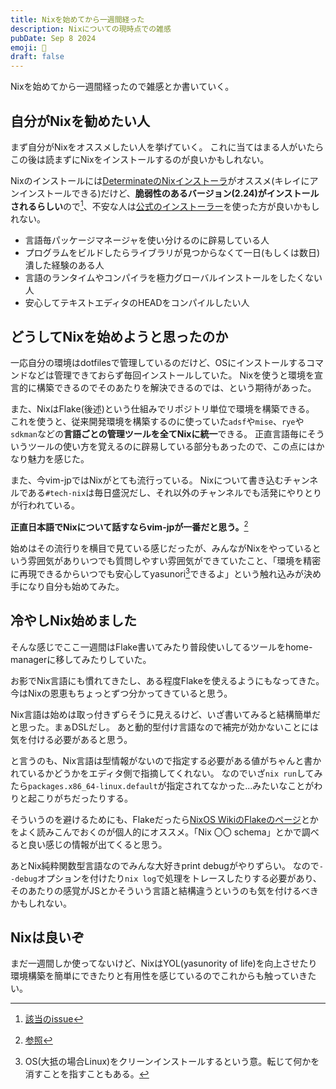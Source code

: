 ```yaml
---
title: Nixを始めてから一週間経った
description: Nixについての現時点での雑感
pubDate: Sep 8 2024
emoji: 🦊
draft: false
---
```


Nixを始めてから一週間経ったので雑感とか書いていく。

## 自分がNixを勧めたい人

まず自分がNixをオススメしたい人を挙げていく。
これに当てはまる人がいたらこの後は読まずにNixをインストールするのが良いかもしれない。

Nixのインストールには[DeterminateのNixインストーラ](https://github.com/DeterminateSystems/nix-installer)がオススメ(キレイにアンインストールできる)だけど、**脆弱性のあるバージョン(2.24)がインストールされるらしい**ので[^1]、不安な人は[公式のインストーラー](https://nixos.org/download/)を使った方が良いかもしれない。

- 言語毎パッケージマネージャを使い分けるのに辟易している人
- プログラムをビルドしたらライブラリが見つからなくて一日(もしくは数日)潰した経験のある人
- 言語のランタイムやコンパイラを極力グローバルインストールをしたくない人
- 安心してテキストエディタのHEADをコンパイルしたい人

## どうしてNixを始めようと思ったのか

一応自分の環境はdotfilesで管理しているのだけど、OSにインストールするコマンドなどは管理できておらず毎回インストールしていた。
Nixを使うと環境を宣言的に構築できるのでそのあたりを解決できるのでは、という期待があった。

また、NixはFlake(後述)という仕組みでリポジトリ単位で環境を構築できる。
これを使うと、従来開発環境を構築するのに使っていた`adsf`や`mise`、`rye`や`sdkman`などの**言語ごとの管理ツールを全てNixに統一**できる。
正直言語毎にそういうツールの使い方を覚えるのに辟易している部分もあったので、この点にはかなり魅力を感じた。

また、今vim-jpではNixがとても流行っている。
Nixについて書き込むチャンネルである`#tech-nix`は毎日盛況だし、それ以外のチャンネルでも活発にやりとりが行われている。

**正直日本語でNixについて話すならvim-jpが一番だと思う。**[^2]

始めはその流行りを横目で見ている感じだったが、みんながNixをやっているという雰囲気がありいつでも質問しやすい雰囲気ができていたこと、「環境を精密に再現できるからいつでも安心してyasunori[^3]できるよ」という触れ込みが決め手になり自分も始めてみた。

## 冷やしNix始めました

そんな感じでここ一週間はFlake書いてみたり普段使いしてるツールをhome-managerに移してみたりしていた。

お影でNix言語にも慣れてきたし、ある程度Flakeを使えるようにもなってきた。
今はNixの恩恵もちょっとずつ分かってきていると思う。

Nix言語は始めは取っ付きずらそうに見えるけど、いざ書いてみると結構簡単だと思った。まぁDSLだし。
あと動的型付け言語なので補完が効かないことには気を付ける必要があると思う。

と言うのも、Nix言語は型情報がないので指定する必要がある値がちゃんと書かれているかどうかをエディタ側で指摘してくれない。
なのでいざ`nix run`してみたら`packages.x86_64-linux.default`が指定されてなかった...みたいなことがわりと起こりがちだったりする。

そういうのを避けるためにも、Flakeだったら[NixOS WikiのFlakeのページ](https://nixos.wiki/wiki/Flakes)とかをよく読みこんでおくのが個人的にオススメ。「Nix
〇〇 schema」とかで調べると良い感じの情報が出てくると思う。

あとNix純粋関数型言語なのでみんな大好きprint debugがやりずらい。
なので`--debug`オプションを付けたり`nix log`で処理をトレースしたりする必要があり、そのあたりの感覚がJSとかそういう言語と結構違うというのも気を付けるべきかもしれない。

## Nixは良いぞ

まだ一週間しか使ってないけど、NixはYOL(yasunority of
life)を向上させたり環境構築を簡単にできたりと有用性を感じているのでこれからも触っていきたい。

[^1]: [該当のissue](https://github.com/NixOS/nixpkgs/pull/335342#pullrequestreview-2270740278)

[^2]: [参照](https://x.com/tenntenn/status/1801183831942397983)

[^3]: OS(大抵の場合Linux)をクリーンインストールするという意。転じて何かを消すことを指すこともある。
